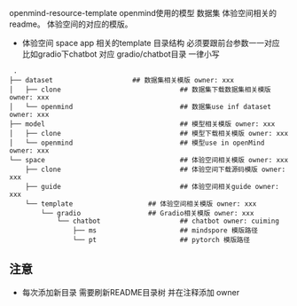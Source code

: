 openmind-resource-template openmind使用的模型 数据集 体验空间相关的readme。 体验空间的对应的模版。

- 体验空间
    space app 相关的template 目录结构 必须要跟前台参数一一对应 比如gradio下chatbot 对应 gradio/chatbot目录 一律小写

~~~
 .
├── dataset			           ## 数据集相关模版 owner: xxx
│   ├── clone                              ## 数据集下载数据集相关模版 owner: xxx 
│   └── openmind                           ## 数据集use inf dataset owner: xxx
├── model                                  ## 模型相关模版 owner: xxx
│   ├── clone                              ## 模型下载相关模版 owner: xxx
│   └── openmind                           ## 模型use in openMind owner: xxx
└── space                                  ## 体验空间相关模版 owner: xxx
    ├── clone                              ## 体验空间下载源码模版 owner: xxx
    ├── guide                              ## 体验空间相关guide owner: xxx
    └── template		           ## 体验空间相关模版 owner: xxx
        └── gradio		           ## Gradio相关模版 owner: xxx
            └── chatbot                    ## chatbot owner: cuiming
                ├── ms                     ## mindspore 模版路径 
                └── pt                     ## pytorch 模版路径

 ~~~


 ## 注意
- 每次添加新目录 需要刷新README目录树 并在注释添加 owner 

